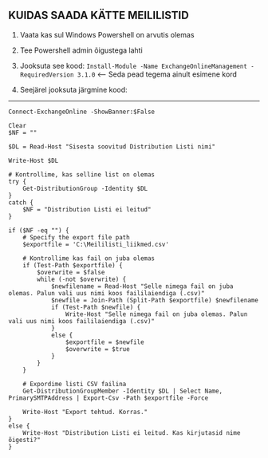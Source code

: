 ##   KUIDAS SAADA KÄTTE MEILILISTID ##

1) Vaata kas sul Windows Powershell on arvutis olemas

2) Tee Powershell admin õigustega lahti

3) Jooksuta see kood: ```Install-Module -Name ExchangeOnlineManagement -RequiredVersion 3.1.0```  <-- Seda pead tegema ainult esimene kord

4) Seejärel jooksuta järgmine kood:

------------------------------------------------------

```
Connect-ExchangeOnline -ShowBanner:$False

Clear
$NF = ""

$DL = Read-Host "Sisesta soovitud Distribution Listi nimi"

Write-Host $DL

# Kontrollime, kas selline list on olemas
try {
    Get-DistributionGroup -Identity $DL
}
catch {
    $NF = "Distribution Listi ei leitud"
}

if ($NF -eq "") {
    # Specify the export file path
    $exportfile = 'C:\Meililisti_liikmed.csv'
    
    # Kontrollime kas fail on juba olemas
    if (Test-Path $exportfile) {
        $overwrite = $false
        while (-not $overwrite) {
            $newfilename = Read-Host "Selle nimega fail on juba olemas. Palun vali uus nimi koos faililaiendiga (.csv)"
            $newfile = Join-Path (Split-Path $exportfile) $newfilename
            if (Test-Path $newfile) {
                Write-Host "Selle nimega fail on juba olemas. Palun vali uus nimi koos faililaiendiga (.csv)"
            }
            else {
                $exportfile = $newfile
                $overwrite = $true
            }
        }
    }
    
    # Expordime listi CSV failina
    Get-DistributionGroupMember -Identity $DL | Select Name, PrimarySMTPAddress | Export-Csv -Path $exportfile -Force
    
    Write-Host "Export tehtud. Korras."
}
else {
    Write-Host "Distribution Listi ei leitud. Kas kirjutasid nime õigesti?"
}
```
